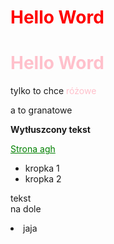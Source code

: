 <!DOCTYPE html>
<html>
    <head>
        <title>Julia Nosal</title>
    </head>
    <body>
        <h1 style="color:red">Hello Word</h1>
    </body>
    <body>

<h1 style="color:pink">Hello Word</h1>

<p>tylko to chce <span style="color:pink">różowe</span> <div class ="granatowa">a to granatowe<div> </p>

<b>Wytłuszcony tekst</b>

<a href="https://www.agh.edu.pl/" style="color:green">Strona agh</a> 

<ul>
<li>kropka 1</li>
<li>kropka 2</li>
</ul>

tekst<br>na dole

<li>
jaja
</li>



</body>
</html>
